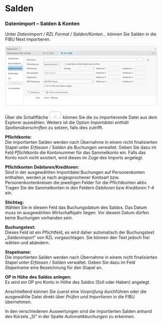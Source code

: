 # Salden

### Datenimport – Salden \& Konten


Unter *Datenimport / RZL Format / Salden/Konten…* können Sie Salden in die FIBU Next importieren.


![Image](<img/NeuesElement175.png>)


Über die Schaltfläche ![Image](<img/NeuesElement174.png>) können Sie die zu importierende Datei aus dem Explorer auswählen. Weiters ist die Option *Importdatei enthält Spaltenüberschriften* zu setzen, falls dies zutrifft.

**Pflichtkonto:**  
Die importierten Salden werden nach Übernahme in einem nicht finalisierten Stapel unter *Erfassen / Salden* als Buchungen verwaltet. Geben Sie dazu im Feld *Pflichtkonto* die Kontonummer für das Sammelkonto ein. Falls das Konto noch nicht existiert, wird dieses im Zuge des Imports angelegt.

**Pflichtkonten** **Debitoren/Kreditoren:**  
Sind in der ausgewählten Importdatei Buchungen auf Personenkonten enthalten, werden je nach angesprochener Kontoart bzw. Personenkontenkreisen die jeweiligen Felder für die Pflichtkonten aktiv. Tragen Sie die Sammelkonten in den Feldern *Debitoren* bzw *Kreditoren 1-4* ein.

**Stichtag:**  
Wählen Sie in diesem Feld das Buchungsdatum des Saldos. Das Datum muss im ausgewählten Wirtschaftsjahr liegen. Vor diesem Datum dürfen keine Buchungen vorhanden sein.

**Buchungstext:**  
Dieses Feld ist ein Pflichtfeld, es wird daher automatisch der Buchungstext *„Saldenimport*“ von RZL vorgeschlagen. Sie können den Text jedoch frei wählen und abändern.

**Stapelname:**  
Die importierten Salden werden nach Übernahme in einem nicht finalisierten Stapel unter *Erfassen / Salden* verwaltet. Geben Sie dazu im Feld *Stapelname* eine Bezeichnung für den Stapel an.

**OP** **in** **Höhe** **des** **Saldos** **anlegen:**  
Es wird ein OP pro Konto in Höhe des Saldos (Soll oder Haben) angelegt.

Anschließend können Sie zuerst eine *Vorprüfung* durchführen oder die ausgewählte Datei direkt über *Prüfen und Importieren* in die FIBU übernehmen.

In den verschiedenen Auswertungen sind die importierten Salden anhand des Kürzels „SI“ in der Spalte *Automatikbuchungen* zu erkennen.

